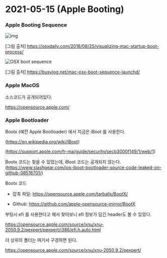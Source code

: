 # 2021-05-15 (Apple Booting)

### Apple Booting Sequence

![img](C:/Users/BY/Documents/Github/TIL/Daily/images/bootprocess.png)

[그림 출처] https://osxdaily.com/2018/08/25/visualizing-mac-startup-boot-process/

![OSX boot sequence](https://busylog.net/wp-content/uploads/2012/07/osx-boot-sequence-300x225.png)

[그림 출처] https://busylog.net/mac-osx-boot-sequence-launchd/

### Apple MacOS

소스코드가 공개되어있다.

https://opensource.apple.com/

### Apple Bootloader

Bootx (예전 Apple Bootloader) 에서 지금은 iBoot 를 사용한다.

(https://en.wikipedia.org/wiki/IBoot)

(https://support.apple.com/fr-ma/guide/security/secb3000f149/1/web/1)

Bootx 코드는 찾을 수 있었는데, iBoot 코드는 공개되지 않는다. (https://www.slashgear.com/ios-iboot-bootloader-source-code-leaked-on-github-08518701/)

Bootx 코드

- 압축 파일: https://opensource.apple.com/tarballs/BootX/

- Github: https://github.com/apple-opensource-mirror/BootX

부팅시 efi 를 사용한다고 해서 찾아보니 efi 정보가 담긴 header도 볼 수 있었다.

https://opensource.apple.com/source/xnu/xnu-2050.9.2/pexpert/pexpert/i386/efi.h.auto.html

더 상위의 폴더는 여기서 구경하면 된다.

https://opensource.apple.com/source/xnu/xnu-2050.9.2/pexpert/



